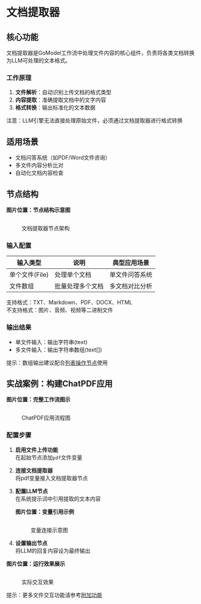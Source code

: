 # 文档提取器

## 核心功能
文档提取器是GoModel工作流中处理文件内容的核心组件，负责将各类文档转换为LLM可处理的文本格式。

### 工作原理
1. **文件解析**：自动识别上传文档的格式类型
2. **内容提取**：准确提取文档中的文字内容
3. **格式转换**：输出标准化的文本数据

注意：LLM引擎无法直接处理原始文件，必须通过文档提取器进行格式转换

## 适用场景
- 文档问答系统（如PDF/Word文件咨询）
- 多文件内容分析比对
- 自动化文档内容检查

## 节点结构

**图片位置：节点结构示意图**
<figure><img src="../../../.gitbook/assets/image (12).png" alt=""><figcaption><p>文档提取器节点架构</p></figcaption></figure>

### 输入配置
| 输入类型       | 说明                  | 典型应用场景      |
|----------------|-----------------------|-------------------|
| 单个文件(File) | 处理单个文档          | 单文件问答系统    |
| 文件数组       | 批量处理多个文档      | 多文档对比分析    |

支持格式：TXT、Markdown、PDF、DOCX、HTML  
不支持格式：图片、音频、视频等二进制文件

### 输出结果
- 单文件输入：输出字符串(text)
- 多文件输入：输出字符串数组(text[])

提示：数组输出建议配合[列表操作节点](list-operator.md)使用

## 实战案例：构建ChatPDF应用

**图片位置：完整工作流图示**
<figure><img src="../../../.gitbook/assets/image (373).png" alt=""><figcaption><p>ChatPDF应用流程图</p></figcaption></figure>

### 配置步骤
1. **启用文件上传功能**  
   在起始节点添加`pdf`文件变量

2. **连接文档提取器**  
   将pdf变量接入文档提取器节点

3. **配置LLM节点**  
   在系统提示词中引用提取的文本内容

   **图片位置：变量引用示例**
   <figure><img src="../../../.gitbook/assets/image (14).png" alt=""><figcaption><p>变量连接示意图</p></figcaption></figure>

4. **设置输出节点**  
   将LLM的回复内容设为最终输出

**图片位置：运行效果展示**
<figure><img src="../../../.gitbook/assets/image (4) (2).png" alt=""><figcaption><p>实际交互效果</p></figcaption></figure>

提示：更多文件交互功能请参考[附加功能](../additional-features.md)
